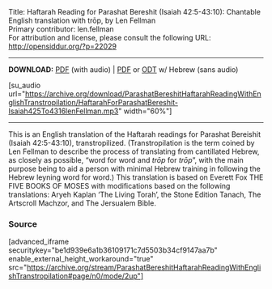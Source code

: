 <html>
<head></head>
<body>
Title: Haftarah Reading for Parashat Bereshit (Isaiah 42:5-43:10): Chantable English translation with trōp, by Len Fellman<br />
Primary contributor: len.fellman<br />
For attribution and license, please consult the following URL: <a href="http://opensiddur.org/?p=22029">http://opensiddur.org/?p=22029</a>
<p />
<hr />

<style type="text/css" media="all">.printfriendly {display: none!important;}</style>

<strong>DOWNLOAD:</strong> <a href="https://archive.org/download/ParashatBereshitHaftarahReadingWithEnglishTranstropilation/Parashat%20Bereshit%20Haftarah%20Reading%20%28Isaiah%2042-5%20to%2043-10%29%20in%20English%20transtropilation%20with%20audio%20%28Len%20Fellman%202018%29.pdf">PDF</a> (with audio) | <a href="https://archive.org/download/ParashatBereshitHaftarahReadingWithEnglishTranstropilation/ParashatBereshitHaftarahReadingisaiah42-5To43-10InEnglishTranstropilationlenFellman2018.pdf">PDF</a> or <a href="https://archive.org/download/ParashatBereshitHaftarahReadingWithEnglishTranstropilation/ParashatBereshitHaftarahReadingisaiah42-5To43-10InEnglishTranstropilationlenFellman2018.odt">ODT</a> w/ Hebrew (sans audio)


[su_audio url="https://archive.org/download/ParashatBereshitHaftarahReadingWithEnglishTranstropilation/HaftarahForParashatBereshit-Isaiah425To4316lenFellman.mp3" width="60%"]


<hr />

This is an English translation of the Haftarah readings for Parashat Bereishit (Isaiah 42:5-43:10), transtropilized. (Transtropilation is the term coined by Len Fellman to describe the process of translating from cantillated Hebrew, as closely as possible, “word for word and <em>trōp</em> for <em>trōp</em>”, with the main purpose being to aid a person with minimal Hebrew training in following the Hebrew leyning word for word.) This translation is based on Everett Fox THE FIVE BOOKS OF MOSES with modifications based on the following translations: Aryeh Kaplan ‘The Living Torah’, the Stone Edition Tanach, The Artscroll Machzor, and The Jersualem Bible.

<h3>Source</h3>

[advanced_iframe securitykey="be1d939e6a1b36109171c7d5503b34cf9147aa7b" enable_external_height_workaround="true" src="https://archive.org/stream/ParashatBereshitHaftarahReadingWithEnglishTranstropilation#page/n0/mode/2up"]
</body>
</html>